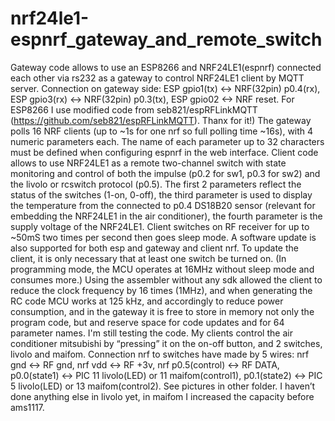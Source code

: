 # nrf24le1-espnrf_gateway_and_remote_switch

  Gateway code allows to use an ESP8266 and NRF24LE1(espnrf) connected each other via rs232 as a gateway to control NRF24LE1 client
by MQTT server. Connection on gateway side: ESP gpio1(tx) <-> NRF(32pin) p0.4(rx), ESP gpio3(rx) <-> NRF(32pin) p0.3(tx),
ESP gpio02 <-> NRF reset.
  For ESP8266 I use modified code from seb821/espRFLinkMQTT (https://github.com/seb821/espRFLinkMQTT). Thanx for it!)
  The gateway polls 16 NRF clients (up to ~1s for one nrf so full polling time ~16s), with 4 numeric parameters each. The name of
each parameter up to 32 characters must be defined when configuring espnrf  in the web interface.
  Client code allows to use NRF24LE1 as a remote two-channel switch with state monitoring and control of both the impulse (p0.2 for sw1,
p0.3 for sw2) and the livolo or rcswitch protocol (p0.5). The first 2 parameters reflect the status of the switches (1-on, 0-off),
the third parameter is used to display the temperature from the connected to p0.4 DS18B20 sensor (relevant for embedding the NRF24LE1
in the air conditioner), the fourth parameter is the supply voltage of the NRF24LE1. Client switches on RF receiver for up to ~50mS
two times per second then goes sleep mode. A software update is also supported for both esp and gateway and client nrf. To update
the client, it is only necessary that at least one switch be turned on. (In programming mode, the MCU operates at 16MHz without
sleep mode and consumes more.)
  Using the assembler without any sdk allowed the client to reduce the clock frequency by 16 times (1MHz), and when generating the
RC code MCU works at 125 kHz, and accordingly to reduce power consumption, and in the gateway it is free to store in memory not only
the program code, but and reserve space for code updates and for 64 parameter names. I'm still testing the code. My clients control
the air conditioner mitsubishi by “pressing” it on the on-off button, and 2 switches, livolo and maifom. Connection nrf to switches
have made by 5 wires: nrf gnd <-> RF gnd, nrf vdd <-> RF +3v,  nrf p0.5(control) <-> RF DATA, p0.0(state1) <-> PIC 11 livolo(LED)
or 11 maifom(control1), p0.1(state2) <-> PIC 5 livolo(LED) or 13 maifom(control2). See pictures in other folder. I haven’t done
anything else in livolo yet, in maifom I increased the capacity before ams1117.

